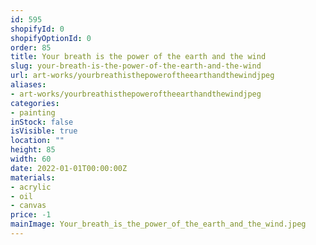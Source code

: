 ```yaml
---
id: 595
shopifyId: 0
shopifyOptionId: 0
order: 85
title: Your breath is the power of the earth and the wind
slug: your-breath-is-the-power-of-the-earth-and-the-wind
url: art-works/yourbreathisthepoweroftheearthandthewindjpeg
aliases:
- art-works/yourbreathisthepoweroftheearthandthewindjpeg
categories:
- painting
inStock: false
isVisible: true
location: ""
height: 85
width: 60
date: 2022-01-01T00:00:00Z
materials:
- acrylic
- oil
- canvas
price: -1
mainImage: Your_breath_is_the_power_of_the_earth_and_the_wind.jpeg
---
```

